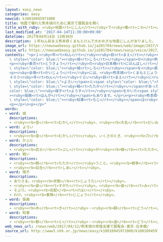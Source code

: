 ```yaml
---
layout: easy_news
categories: easy
newsid: k10010945971000
title: 地震で壊れた熊本城のために東京で展覧会を開く
title_with_ruby: <ruby>地震<rt>じしん</rt></ruby>で<ruby>壊<rt>こわ</rt></ruby>れた<ruby>熊本城<rt>くまもとじょう</rt></ruby>のために<ruby>東京<rt>とうきょう</rt></ruby>で<ruby>展覧会<rt>てんらんかい</rt></ruby>を<ruby>開<rt>ひら</rt></ruby>く
last_modified_at: '2017-04-14T11:30:00+09:00'
datetime: 2017年04月14日 11時30分
description: １年ねん前まえ熊本県くまもとけんで大おおきな地震じしんがありました。
image_url: https://newswebeasy.github.io/ja201704/news/web/image/2017/04/14/k10010945971000.jpg
voice_url: https://newswebeasy.github.io/ja201704/news/easy/voice/2017/04/14/k10010945971000.mp3
contents: "<p>１<ruby>年<rt>ねん</rt></ruby><ruby>前<rt>まえ</rt></ruby><ruby>熊本県<rt>くまもとけん</rt></ruby>で<ruby>大<rt>おお</rt></ruby>きな<ruby>地震<rt>じしん</rt></ruby>がありました。<ruby>有名<rt>ゆうめい</rt></ruby>な<span\
  \ style=\"color: blue;\"><ruby>城<rt>しろ</rt></ruby></span>の<ruby>熊本城<rt>くまもとじょう</rt></ruby>はこの<ruby>地震<rt>じしん</rt></ruby>で<ruby>壊<rt>こわ</rt></ruby>れて、<ruby>今<rt>いま</rt></ruby>も<ruby>直<rt>なお</rt></ruby>しています。</p>\n\
  <p><ruby>東京<rt>とうきょう</rt></ruby>の<ruby>日本橋<rt>にほんばし</rt></ruby>にあるデパートでは、<ruby>２４日<rt>にじゅうよっか</rt></ruby>まで<ruby>熊本城<rt>くまもとじょう</rt></ruby>の<ruby>展覧会<rt>てんらんかい</rt></ruby>を<ruby>開<rt>ひら</rt></ruby>いています。<ruby>展覧会<rt>てんらんかい</rt></ruby>を<ruby>見<rt>み</rt></ruby>る<ruby>人<rt>ひと</rt></ruby>が<ruby>払<rt>はら</rt></ruby>ったお<ruby>金<rt>かね</rt></ruby>は、<ruby>全部<rt>ぜんぶ</rt></ruby><span\
  \ style=\"color: blue;\"><ruby>城<rt>しろ</rt></ruby></span>を<ruby>直<rt>なお</rt></ruby>すために<ruby>使<rt>つか</rt></ruby>います。</p>\n\
  <p><ruby>会場<rt>かいじょう</rt></ruby>には、<ruby>熊本城<rt>くまもとじょう</rt></ruby>に<ruby>関係<rt>かんけい</rt></ruby>があるいろいろな<ruby>物<rt>もの</rt></ruby>が７０ぐらい<ruby>並<rt>なら</rt></ruby>んでいます。\n\
  ４００<ruby>年<rt>ねん</rt></ruby>ぐらい<ruby>前<rt>まえ</rt></ruby>に<ruby>熊本城<rt>くまもとじょう</rt></ruby>を<ruby>建<rt>た</rt></ruby>てた<ruby>加藤<rt>かとう</rt></ruby><ruby>清正<rt>きよまさ</rt></ruby>が<ruby>使<rt>つか</rt></ruby>っていた<ruby>立派<rt>りっぱ</rt></ruby>な<span\
  \ style=\"color: blue;\">よろい</span>と<span style=\"color: blue;\">かぶと</span>もあります。１４０<ruby>年<rt>ねん</rt></ruby><ruby>前<rt>まえ</rt></ruby>に<ruby>熊本城<rt>くまもとじょう</rt></ruby>で<span\
  \ style=\"color: blue;\"><ruby>戦<rt>たたか</rt></ruby>い</span>があったときの<span style=\"\
  color: blue;\"><ruby>様子<rt>ようす</rt></ruby></span>をかいた<span style=\"color: blue;\"\
  ><ruby>版画<rt>はんが</rt></ruby></span>もあります。</p>\n<p><ruby>熊本県<rt>くまもとけん</rt></ruby>の<span\
  \ style=\"color: blue;\"><ruby>知事<rt>ちじ</rt></ruby></span>は<ruby>会場<rt>かいじょう</rt></ruby>で「<ruby>皆<rt>みな</rt></ruby>さん、ありがとうございます。<ruby>頑張<rt>がんば</rt></ruby>って<ruby>熊本城<rt>くまもとじょう</rt></ruby>を<ruby>早<rt>はや</rt></ruby>く<ruby>直<rt>なお</rt></ruby>したいと<ruby>思<rt>おも</rt></ruby>います」と<ruby>言<rt>い</rt></ruby>いました。</p>\n\
  <p></p>\n<p></p>"
words:
- word: 城
  descriptions:
  - <ruby><rb>昔</rb><rt>むかし</rt></ruby>、<ruby><rb>大名</rb><rt>だいみょう</rt></ruby>などが、<ruby><rb>敵</rb><rt>てき</rt></ruby>を<ruby><rb>防</rb><rt>ふせ</rt></ruby>ぐために<ruby><rb>造</rb><rt>つく</rt></ruby>った<ruby><rb>大</rb><rt>おお</rt></ruby>がかりな<ruby><rb>建物</rb><rt>たてもの</rt></ruby>。
- word: よろい
  descriptions:
  - <ruby><rb>昔</rb><rt>むかし</rt></ruby>、いくさのとき、<ruby><rb>刀</rb><rt>かたな</rt></ruby>や<ruby><rb>矢</rb><rt>や</rt></ruby>から<ruby><rb>身</rb><rt>み</rt></ruby>を<ruby><rb>守</rb><rt>まも</rt></ruby>るために<ruby><rb>着</rb><rt>き</rt></ruby>たもの。
- word: かぶと
  descriptions:
  - <ruby><rb>武士</rb><rt>ぶし</rt></ruby>が<ruby><rb>戦</rb><rt>たたか</rt></ruby>いのときに<ruby><rb>頭</rb><rt>あたま</rt></ruby>を<ruby><rb>守</rb><rt>まも</rt></ruby>るためにかぶったもの。
- word: 戦い
  descriptions:
  - <ruby><rb>戦</rb><rt>たたか</rt></ruby>うこと。<ruby><rb>戦争</rb><rt>せんそう</rt></ruby>。<ruby><rb>争</rb><rt>あらそ</rt></ruby>い。
  - <ruby><rb>試合</rb><rt>しあい</rt></ruby>。
- word: 様子
  descriptions:
  - ありさま。<ruby><rb>状態</rb><rt>じょうたい</rt></ruby>。
  - <ruby><rb>姿</rb><rt>すがた</rt></ruby>。<ruby><rb>身</rb><rt>み</rt></ruby>なり。
  - そぶり。<ruby><rb>気配</rb><rt>けはい</rt></ruby>。
  - わけ。<ruby><rb>事情</rb><rt>じじょう</rt></ruby>。
- word: 版画
  descriptions:
  - <ruby><rb>木</rb><rt>き</rt></ruby>・<ruby><rb>銅</rb><rt>どう</rt></ruby>・<ruby><rb>石</rb><rt>いし</rt></ruby>などの<ruby><rb>板</rb><rt>いた</rt></ruby>に<ruby><rb>絵</rb><rt>え</rt></ruby>をほり、インクや<ruby><rb>絵</rb><rt>え</rt></ruby>の<ruby><rb>具</rb><rt>ぐ</rt></ruby>などをつけて、それを<ruby><rb>紙</rb><rt>かみ</rt></ruby>にうつした<ruby><rb>絵</rb><rt>え</rt></ruby>。
- word: 知事
  descriptions:
  - <ruby><rb>都</rb><rt>と</rt></ruby>・<ruby><rb>道</rb><rt>どう</rt></ruby>・<ruby><rb>府</rb><rt>ふ</rt></ruby>・<ruby><rb>県</rb><rt>けん</rt></ruby>などの<ruby><rb>政治</rb><rt>せいじ</rt></ruby>をとる、いちばん<ruby><rb>上</rb><rt>うえ</rt></ruby>の<ruby><rb>役目</rb><rt>やくめ</rt></ruby>。また、その<ruby><rb>人</rb><rt>ひと</rt></ruby>。
web_news_url: /news/web/2017/04/12/熊本城の修復支援で展覧会-東京-日本橋/
source_url: http://www3.nhk.or.jp/news/easy/k10010945971000/k10010945971000.html
...
```


